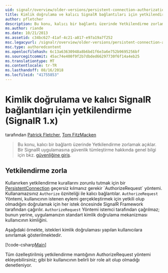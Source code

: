 ```yaml
---
uid: signalr/overview/older-versions/persistent-connection-authorization
title: Kimlik doğrulama ve kalıcı SignalR bağlantıları için yetkilendirme (SignalR 1.x) | Microsoft Docs
author: pfletcher
description: Bu konu, kalıcı bir bağlantı üzerinde Yetkilendirme zorlamak açıklar. Bir SignalR uygulamasına güvenlik tümleştirme hakkında genel bilgi...
ms.author: riande
ms.date: 10/21/2013
ms.assetid: c34bc627-41af-4c21-a817-e97a19a7f252
msc.legacyurl: /signalr/overview/older-versions/persistent-connection-authorization
msc.type: authoredcontent
ms.openlocfilehash: 6c13a63630948a8b6bd1f6e3a6e752b9695256bf
ms.sourcegitcommit: 45ac74e400f9f2b7dbded66297730f6f14a4eb25
ms.translationtype: MT
ms.contentlocale: tr-TR
ms.lasthandoff: 08/16/2018
ms.locfileid: "41755853"
---
```

<a name="authentication-and-authorization-for-signalr-persistent-connections-signalr-1x"></a>Kimlik doğrulama ve kalıcı SignalR bağlantıları için yetkilendirme (SignalR 1.x)
====================
tarafından [Patrick Fletcher](https://github.com/pfletcher), [Tom FitzMacken](https://github.com/tfitzmac)

> Bu konu, kalıcı bir bağlantı üzerinde Yetkilendirme zorlamak açıklar. Bir SignalR uygulamasına güvenlik tümleştirme hakkında genel bilgi için bkz. [güvenliğine giriş](index.md).


## <a name="enforce-authorization"></a>Yetkilendirme zorla

Kullanırken yetkilendirme kurallarını zorunlu tutmak için bir [PersistentConnection](https://msdn.microsoft.com/library/microsoft.aspnet.signalr.persistentconnection(v=vs.111).aspx) geçersiz kılmanız gerekir `AuthorizeRequest` yöntemi. Kullanamazsınız `Authorize` özniteliği ile kalıcı bağlantılar. `AuthorizeRequest` Yöntemi, kullanıcının istenen eylemi gerçekleştirmek için yetkili olup olmadığını doğrulamak için her istek öncesinde SignalR Framework tarafından çağırılır. `AuthorizeRequest` Yöntemi istemci tarafından çağrılmaz; bunun yerine, uygulamanızın standart kimlik doğrulama mekanizması kullanıcının kimliğini.

Aşağıdaki örnekte, istekleri kimlik doğrulaması yapılan kullanıcılara sınırlamak gösterilmektedir.

[!code-csharp[Main](persistent-connection-authorization/samples/sample1.cs)]

Tüm özelleştirilmiş yetkilendirme mantığının AuthorizeRequest yöntemi ekleyebilirsiniz; gibi bir kullanıcının belirli bir role ait olup olmadığı denetleniyor.
